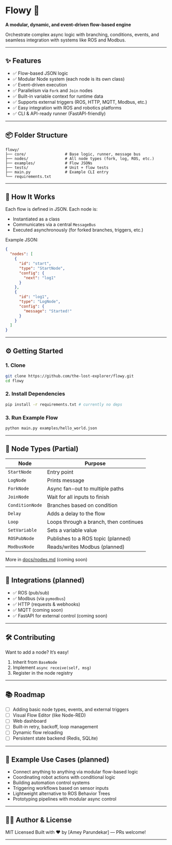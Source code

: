 # Flowy 🌊

**A modular, dynamic, and event-driven flow-based engine**

Orchestrate complex async logic with branching, conditions, events, and seamless integration with systems like ROS and Modbus.

---
## ✨ Features

* ✅ Flow-based JSON logic
* ✅ Modular Node system (each node is its own class)
* ✅ Event-driven execution
* ✅ Parallelism via `Fork` and `Join` nodes
* ✅ Built-in variable context for runtime data
* ✅ Supports external triggers (ROS, HTTP, MQTT, Modbus, etc.)
* ✅ Easy integration with ROS and robotics platforms
* ✅ CLI & API-ready runner (FastAPI-friendly)

---

## 📦 Folder Structure

```
flowy/
├── core/                 # Base logic, runner, message bus
├── nodes/                # All node types (fork, log, ROS, etc.)
├── examples/             # Flow JSONs
├── tests/                # Unit + flow tests
├── main.py               # Example CLI entry
└── requirements.txt
```

---

## 🧠 How It Works

Each flow is defined in JSON. Each node is:
* Instantiated as a class
* Communicates via a central `MessageBus`
* Executed asynchronously (for forked branches, triggers, etc.)

Example JSON:

```json
{
  "nodes": [
    {
      "id": "start",
      "type": "StartNode",
      "config": {
        "next": "log1"
      }
    },
    {
      "id": "log1",
      "type": "LogNode",
      "config": {
        "message": "Started!"
      }
    }
  ]
}
```

---

## ⚙️ Getting Started

### 1. Clone

```bash
git clone https://github.com/the-lost-explorer/flowy.git
cd flowy
```

### 2. Install Dependencies

```bash
pip install -r requirements.txt # currently no deps
```

### 3. Run Example Flow

```bash
python main.py examples/hello_world.json
```

---

## 🧩 Node Types (Partial)

| Node           | Purpose                         |
| -------------- | ------------------------------- |
| `StartNode`    | Entry point                     |
| `LogNode`      | Prints message                  |
| `ForkNode`     | Async fan-out to multiple paths |
| `JoinNode`     | Wait for all inputs to finish   |
| `ConditionNode`| Branches based on condition     |
| `Delay`        | Adds a delay to the flow        |
| `Loop`         | Loops through a branch, then continues |
| `SetVariable`  | Sets a variable value           |
| `ROSPubNode`   | Publishes to a ROS topic (planned) |
| `ModbusNode`   | Reads/writes Modbus (planned)   |

More in [docs/nodes.md](docs/nodes.md) (coming soon)

---

## 🔌 Integrations (planned)

* ✅ ROS (pub/sub)
* ✅ Modbus (via `pymodbus`)
* ✅ HTTP (requests & webhooks)
* ✅ MQTT (coming soon)
* ✅ FastAPI for external control (coming soon)

---

## 🛠️ Contributing

Want to add a node? It’s easy!

1. Inherit from `BaseNode`
2. Implement `async receive(self, msg)`
3. Register in the node registry

---

## 📚 Roadmap

* [ ] Adding basic node types, events, and external triggers
* [ ] Visual Flow Editor (like Node-RED)
* [ ] Web dashboard
* [ ] Built-in retry, backoff, loop management
* [ ] Dynamic flow reloading
* [ ] Persistent state backend (Redis, SQLite)

---

## 💬 Example Use Cases (planned)

* Connect anything to anything via modular flow-based logic
* Coordinating robot actions with conditional logic
* Building automation control systems
* Triggering workflows based on sensor inputs
* Lightweight alternative to ROS Behavior Trees
* Prototyping pipelines with modular async control

---

## 🧑‍💻 Author & License

MIT Licensed
Built with ❤️ by \[Amey Parundekar] — PRs welcome!

---
